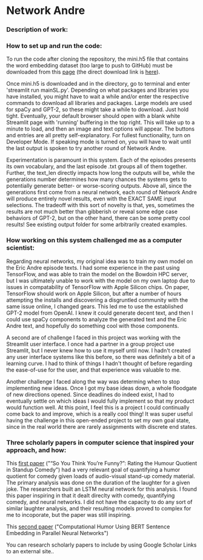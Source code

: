 # Network Andre 

### Description of work:


### How to set up and run the code:

To run the code after cloning the repository, the mini.h5 file that contains 
the word embedding dataset (too large to push to GitHub) must be downloaded 
from this [page](https://github.com/commonsense/conceptnet-numberbatch) (the 
direct download link is [here](http://conceptnet.s3.amazonaws.com/precomputed-data/2016/numberbatch/19.08/mini.h5)).

Once mini.h5 is downloaded and in the directory, go to terminal and enter 
'streamlit run mainSL.py'. Depending on what packages and libraries you 
have installed, you might have to wait a while and/or enter the 
respective commands to download all libraries and packages. Large models are 
used for spaCy and GPT-2, so these might take a while to download. Just hold 
tight. Eventually, your default browser should open with a blank white 
Streamlit page with 'running' buffering in the top right. This will take up to 
a minute to load, and then an image and text options will appear. The buttons 
and entries are all pretty self-explanatory. For fullest functionality, turn 
on Developer Mode. If speaking mode is turned on, you will have to wait until 
the last output is spoken to try another round of Network Andre. 

Experimentation is paramount in this system. Each of the episodes presents its 
own vocabulary, and the last episode .txt groups all of them together. Further, 
the text_len directly impacts how long the outputs will be, while the 
generations number determines how many chances the systems gets to potentially 
generate better- or worse-scoring outputs. Above all, since the generations 
first come from a neural network, each round of Network Andre will 
produce entirely novel results, even with the EXACT SAME input selections. The 
tradeoff with this sort of novelty is that, yes, sometimes the results are not 
much better than gibberish or reveal some edge case behaviors of GPT-2, but on
the other hand, there can be some pretty cool results! See existing output 
folder for some arbitrarily created examples. 

### How working on this system challenged me as a computer scientist:

Regarding neural networks, my original idea was to train my own model on the
Eric Andre episode texts. I had some experience in the past using TensorFlow, 
and was able to train the model on the Bowdoin HPC server, but I was 
ultimately unable to work with the model on my own laptop due to issues in 
compatability of TensorFlow with Apple Silicon chips. On paper, TensorFlow 
should work on Apple Silicon, but after a number of hours attempting the 
installs and discovering a disgruntled community with the same issue online, I 
changed gears. This led me to use the established GPT-2 model from OpenAI. I 
knew it could generate decent text, and then I could use spaCy components to 
analyze the generated text and the Eric Andre text, and hopefully do something 
cool with those components. 

A second are of challenge I faced in this project was working with the 
Streamlit user interface. I once had a partner in a group project use 
Streamlit, but I never knew how to use it myself until now. I hadn't created 
any user interface systems like this before, so there was definitely a bit of 
a learning curve. I had to think of things I hadn't thought of before regarding 
the ease-of-use for the user, and that experience was valuable to me. 

Another challenge I faced along the way was determing when to stop implementing 
new ideas. Once I got my base ideas down, a whole floodgate of new directions 
opened. Since deadlines do indeed exist, I had to eventually settle on which 
ideas I would fully implement so that my product would function well. At this 
point, I feel this is a project I could continually come back to and 
improve, which is a really cool thing! It was super useful having the challenge
in this open-ended project to set my own goal state, since in the real world 
there are rarely assignments with discrete end states. 


### Three scholarly papers in computer science that inspired your approach, and how:

This [first paper](https://arxiv.org/pdf/2110.12765.pdf) ("“So You Think You’re 
Funny?”: Rating the Humour Quotient in Standup Comedy") had a very relevant 
goal of quantifying a humor quotient for comedy given loads of audio-visual 
stand-up comedy material. The primary analysis was done on the duration of the 
laughter for a given joke. The researchers built an LSTM neural network for 
this analysis. I found this paper inspiring in that it dealt direclty with 
comedy, quantifying comedy, and neural networks. I did not have the capacity to 
do any sort of similar laughter analysis, and their resulting models proved to 
complex for me to incoporate, but the paper was still inspiring. 

This [second paper](https://arxiv.org/pdf/2004.12765.pdf) ("Computational Humor 
Using BERT Sentence Embedding in Parallel Neural Networks")



You can research scholarly papers to include by using Google Scholar Links to an external site..



